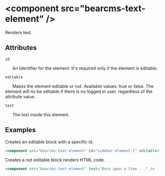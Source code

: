 # &lt;component src="bearcms-text-element" /&gt;

Renders text.

## Attributes

`id`

&nbsp;&nbsp;&nbsp;&nbsp;&nbsp;&nbsp;An identifier for the element. It's required only if the element is editable.

`editable`

&nbsp;&nbsp;&nbsp;&nbsp;&nbsp;&nbsp;Makes the element editable or not. Available values: true or false. The element will no be editable if there is no logged in user, regardless of the attribute value.

`text`

&nbsp;&nbsp;&nbsp;&nbsp;&nbsp;&nbsp;The text inside this element.

## Examples

Creates an editable block with a specific id.

```html
<component src="bearcms-text-element" id="sidebar-element-1" editable="true" text="Once upon a time ..." />
```

Creates a not editable block renders HTML code.

```html
<component src="bearcms-text-element" text="Once upon a time ..." />
```